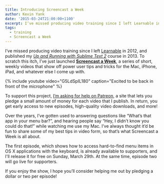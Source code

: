 ```yaml
---
title: Introducing Screencast a Week
author: Kevin Yank
date: '2015-03-24T21:00:00+1100'
excerpt: I’ve missed producing video training since I left Learnable in 2012, and published my Up and Running with Sublime Text 2 course in 2013. To scratch this itch, I’ve just launched Screencast a Week, a series of short, weekly videos that show off power user tips and tricks for the Mac, iPhone, iPad, and whatever else I come up with.
tags:
  - training
  - Screencast a Week
---
```


I’ve missed producing video training since I left [Learnable][l] in 2012, and published my _[Up and Running with Sublime Text 2][lyndasublime]_ course in 2013. To scratch this itch, I’ve just launched **[Screencast a Week][saw]**, a series of short, weekly videos that show off power user tips and tricks for the Mac, iPhone, iPad, and whatever else I come up with.

{% include youtube video="G5LdSpIL180" caption="Excited to be back in front of the microphone" %}

To support this project, [I’m asking for help on Patreon][sawpatreon], a site that lets you pledge a small amount of money for each video that I publish. In return, you get early access to new episodes, high-quality video downloads, and more!

Over the years, I’ve gotten used to answering questions like “What’s that app in your menu bar?”, and hearing people say “Hey, I didn’t know you could do that!” while watching me use my Mac. I’ve always thought it’d be fun to share some of my best tips in video form, so that’s what Screencast a Week is all about.

The first episode, which shows how to access hard-to-find menu items in OS X applications with the keyboard, is already available to supporters, and I'll release it for free on Sunday, March 29th. At the same time, episode two will go live for supporters.

If you enjoy the show, I hope you’ll consider helping me out by pledging a dollar or two per episode!

[l]: https://learnable.com/
[lyndasublime]: http://www.lynda.com/Sublime-Text-tutorials/Up-Running-Sublime-Text-2/114325-2.html
[saw]: http://screencastaweek.com/
[sawpatreon]: https://www.patreon.com/screencastaweek
